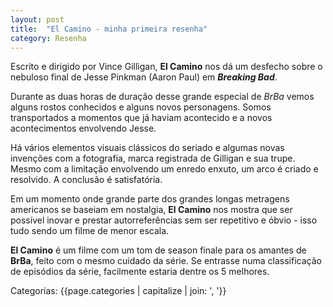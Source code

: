 ```yaml
---
layout: post
title:  "El Camino - minha primeira resenha"
category: Resenha
---
```



Escrito e dirigido por Vince Gilligan, **El Camino** nos dá um desfecho sobre o nebuloso final de Jesse Pinkman (Aaron Paul) em _**Breaking Bad**_.

Durante as duas horas de duração desse grande especial de *BrBa* vemos alguns rostos conhecidos e alguns novos personagens. Somos transportados a momentos que já haviam acontecido e a novos acontecimentos envolvendo Jesse.

Há vários elementos visuais clássicos do seriado e algumas novas invenções com a fotografia, marca registrada de Gilligan e sua trupe. Mesmo com a limitação envolvendo um enredo enxuto, um arco é criado e resolvido. A conclusão é satisfatória.

Em um momento onde grande parte dos grandes longas metragens americanos se baseiam em nostalgia, **El Camino** nos mostra que ser possível inovar e prestar autorreferências sem ser repetitivo e óbvio - isso tudo sendo um filme de menor escala.

**El Camino** é um filme com um tom de season finale para os amantes de **BrBa**, feito com o mesmo cuidado da série. Se entrasse numa classificação de episódios da série, facilmente estaria dentre os 5 melhores. 


Categorias: {{page.categories | capitalize | join: ', '}}